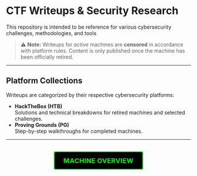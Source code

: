 <h1>CTF Writeups & Security Research</h1>
<p>This repository is intended to be reference for various cybersecurity challenges, methodologies, and tools</p>
<blockquote>
  <p>⚠️ <strong>Note:</strong> Writeups for <em>active</em> machines are <strong>censored</strong> in accordance with platform rules. Content is only published once the machine has been officially retired.</p>
</blockquote>
<hr>
<h2>Platform Collections</h2>
<p>Writeups are categorized by their respective cybersecurity platforms:</p>
<ul>
  <li><strong>HackTheBox (HTB)</strong><br>
  Solutions and technical breakdowns for retired machines and selected challenges.</li>
  <li><strong>Proving Grounds (PG)</strong><br>
  Step-by-step walkthroughs for completed machines.</li>
</ul>
<hr>
<div class="button-container">
    <a href="/ctf-writeups/web/" class="machine-overview-button">Machine Overview</a>
</div>

<style>
/* Button container */
.button-container {
    display: flex;
    justify-content: center;
    margin: 2rem 0;
    width: 100%;
}

/* Machine overview button */
.machine-overview-button {
    display: inline-block;
    background-color: #000000;
    color: #00ff00;
    padding: 0.8rem 1.5rem;
    border-radius: 4px;
    font-weight: bold;
    text-decoration: none;
    transition: all 0.3s ease;
    border: 2px solid #00ff00;
    text-align: center;
    font-size: 1.1rem;
    letter-spacing: 0.5px;
    text-transform: uppercase;
}

.machine-overview-button:hover {
    background-color: #001a00;
    box-shadow: 0 0 15px rgba(0, 255, 0, 0.5);
    transform: translateY(-3px);
}

.machine-overview-button:active {
    transform: translateY(0);
    box-shadow: 0 0 8px rgba(0, 255, 0, 0.3);
}

/* Pulsing animation for extra attention */
@keyframes pulse {
    0% { box-shadow: 0 0 0 0 rgba(0, 255, 0, 0.4); }
    70% { box-shadow: 0 0 0 10px rgba(0, 255, 0, 0); }
    100% { box-shadow: 0 0 0 0 rgba(0, 255, 0, 0); }
}

/* Apply pulsing animation when the page loads */
.machine-overview-button {
    animation: pulse 2s infinite;
}
</style>